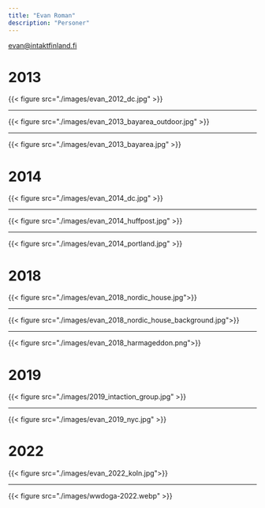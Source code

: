 ```yaml
---
title: "Evan Roman"
description: "Personer"
---
```


evan@intaktfinland.fi

# 2013

{{< figure src="./images/evan_2012_dc.jpg" >}}

---

{{< figure src="./images/evan_2013_bayarea_outdoor.jpg" >}}

---

{{< figure src="./images/evan_2013_bayarea.jpg" >}}

# 2014

{{< figure src="./images/evan_2014_dc.jpg" >}}

---

{{< figure src="./images/evan_2014_huffpost.jpg" >}}

---

{{< figure src="./images/evan_2014_portland.jpg" >}}

# 2018

{{< figure src="./images/evan_2018_nordic_house.jpg">}}

---

{{< figure src="./images/evan_2018_nordic_house_background.jpg">}}

---

{{< figure src="./images/evan_2018_harmageddon.png">}}

# 2019

{{< figure src="./images/2019_intaction_group.jpg" >}}

---

{{< figure src="./images/evan_2019_nyc.jpg" >}}


# 2022

{{< figure src="./images/evan_2022_koln.jpg">}}

---

{{< figure src="./images/wwdoga-2022.webp" >}}





